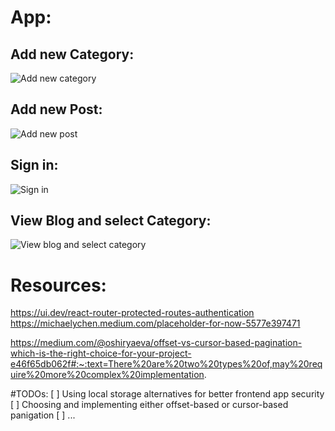 # App:
## Add new Category:
![Add new category](https://github.com/BaselQq/React-GraphQL-Blog/assets/73541125/49cc6133-f044-4986-84bb-3871fd721df9)

## Add new Post:
![Add new post](https://github.com/BaselQq/React-GraphQL-Blog/assets/73541125/80fcf9f0-26dc-41c3-bc3e-e1205117d3d3)

## Sign in:
![Sign in](https://github.com/BaselQq/React-GraphQL-Blog/assets/73541125/ed1d280f-3216-4505-8e91-cdb32364cef8)

## View Blog and select Category:
![View blog and select category](https://github.com/BaselQq/React-GraphQL-Blog/assets/73541125/6ef5ea53-37e7-4beb-9477-e1092d439dea)

# Resources:
https://ui.dev/react-router-protected-routes-authentication
https://michaelychen.medium.com/placeholder-for-now-5577e397471

https://medium.com/@oshiryaeva/offset-vs-cursor-based-pagination-which-is-the-right-choice-for-your-project-e46f65db062f#:~:text=There%20are%20two%20types%20of,may%20require%20more%20complex%20implementation.

#TODOs:
[ ] Using local storage alternatives for better frontend app security
[ ] Choosing and implementing either offset-based or cursor-based panigation
[ ] ...
